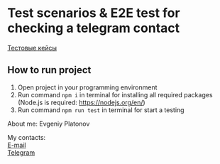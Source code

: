 # Test scenarios & E2E test for checking a telegram contact

[Тестовые кейсы](https://github.com/EuPlatonovIT/1.Internship-in-Byndyusoft/blob/main/Test%20Scenarios.csv)



## How to run project
1. Open project in your programming environment 
2. Run command `npm i` in terminal for installing all required packages (Node.js is required: <https://nodejs.org/en/>)
3. Run command `npm run test` in terminal for start a testing





About me: Evgeniy Platonov

My contacts: <br/>
[E-mail](eugeneplat7@gmail.com) <br/>
[Telegram](https://t.me/invinciblem4n)
